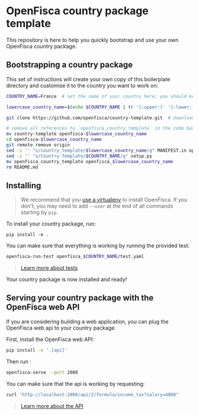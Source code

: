 # OpenFisca country package template

This repository is here to help you quickly bootstrap and use your own OpenFisca country package.


## Bootstrapping a country package

This set of instructions will create your own copy of this boilerplate directory and customise it to the country you want to work on:

```sh
COUNTRY_NAME=France  # set the name of your country here; you should keep all capitals, and replace any spaces in the name by underscores

lowercase_country_name=$(echo $COUNTRY_NAME | tr '[:upper:]' '[:lower:]')

git clone https://github.com/openfisca/country-template.git  # download this template code

# remove all references to `openfisca_country_template` in the code base:
mv country-template openfisca-$lowercase_country_name
cd openfisca-$lowercase_country_name
git remote remove origin
sed -i '' "s/country_template/$lowercase_country_name/g" MANIFEST.in openfisca_country_template/base.py openfisca_country_template/model.py
sed -i '' "s/Country-Template/$COUNTRY_NAME/g" setup.py
mv openfisca_country_template openfisca_$lowercase_country_name
rm README.md
```


## Installing

> We recommend that you [use a virtualenv](https://doc.openfisca.fr/for_developers.html#create-a-virtualenv) to install OpenFisca. If you don't, you may need to add `--user` at the end of all commands starting by `pip`.

To install your country package, run:

```
pip install -e .
```

You can make sure that everything is working by running the provided test:

```sh
openfisca-run-test openfisca_$COUNTRY_NAME/test.yaml
```

> [Learn more about tests](https://doc.openfisca.fr/coding-the-legislation/writing_yaml_tests.html)

Your country package is now installed and ready!


## Serving your country package with the OpenFisca web API

If you are considering building a web application, you can plug the OpenFisca web api to your country package.

First, install the OpenFisca web API:
```sh
pip install -e '.[api]'
```

Then run :
```sh
openfisca-serve --port 2000
```

You can make sure that the api is working by requesting:

```sh
curl "http://localhost:2000/api/2/formula/income_tax?salary=4000"
```

> [Learn more about the API](https://doc.openfisca.fr/openfisca-web-api/index.html)
